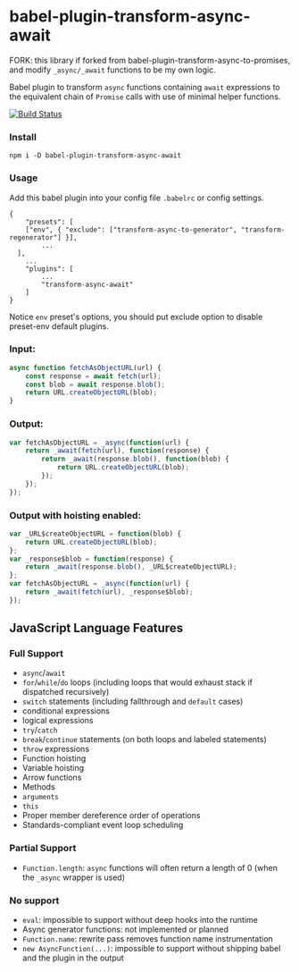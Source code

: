 babel-plugin-transform-async-await
========================================

FORK: this library if forked from babel-plugin-transform-async-to-promises, and modify `_async/_await` functions to be my own logic.

Babel plugin to transform `async` functions containing `await` expressions to the equivalent chain of `Promise` calls with use of minimal helper functions.

[![Build Status](https://travis-ci.org/rpetrich/babel-plugin-transform-async-to-promises.svg?branch=master)](https://travis-ci.org/rpetrich/babel-plugin-transform-async-to-promises)

### Install

```
npm i -D babel-plugin-transform-async-await
```

### Usage

Add this babel plugin into your config file `.babelrc` or config settings.

```
{
	"presets": [
    ["env", { "exclude": ["transform-async-to-generator", "transform-regenerator"] }],
		...
  ],
	...
	"plugins": [
		...
		"transform-async-await"
	]
}
```

Notice `env` preset's options, you should put exclude option to disable preset-env default plugins.

### Input:

```javascript
async function fetchAsObjectURL(url) {
	const response = await fetch(url);
	const blob = await response.blob();
	return URL.createObjectURL(blob);
}
```

### Output:

```javascript
var fetchAsObjectURL = _async(function(url) {
	return _await(fetch(url), function(response) {
		return _await(response.blob(), function(blob) {
			return URL.createObjectURL(blob);
		});
	});
});
```

### Output with hoisting enabled:

```javascript
var _URL$createObjectURL = function(blob) {
	return URL.createObjectURL(blob);
};
var _response$blob = function(response) {
	return _await(response.blob(), _URL$createObjectURL);
};
var fetchAsObjectURL = _async(function(url) {
	return _await(fetch(url), _response$blob);
});
```

## JavaScript Language Features

### Full Support
- `async`/`await`
- `for`/`while`/`do` loops (including loops that would exhaust stack if dispatched recursively)
- `switch` statements (including fallthrough and `default` cases)
- conditional expressions
- logical expressions
- `try`/`catch`
- `break`/`continue` statements (on both loops and labeled statements)
- `throw` expressions
- Function hoisting
- Variable hoisting
- Arrow functions
- Methods
- `arguments`
- `this`
- Proper member dereference order of operations
- Standards-compliant event loop scheduling

### Partial Support
- `Function.length`: `async` functions will often return a length of 0 (when the `_async` wrapper is used)

### No support
- `eval`: impossible to support without deep hooks into the runtime
- Async generator functions: not implemented or planned
- `Function.name`: rewrite pass removes function name instrumentation
- `new AsyncFunction(...)`: impossible to support without shipping babel and the plugin in the output
